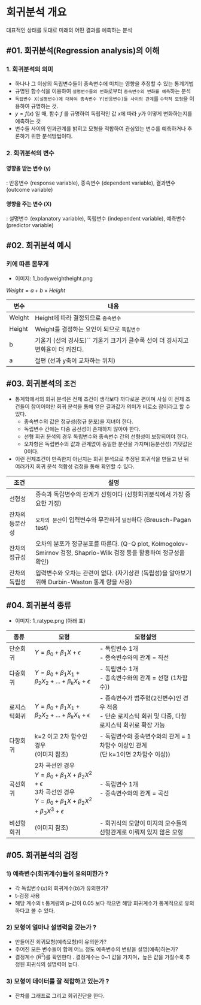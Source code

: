 # 회귀분석 개요

대표적인 상태를 토대로 미래의 어떤 결과를 예측하는 분석

## #01. 회귀분석(Regression analysis)의 이해

### 1. 회귀분석의 의미

- 하나나 그 이상의 독립변수들이 종속변수에 미치는 영향을 추정할 수 있는 통계기법
- 규명된 함수식을 이용하여 `설명변수들의 변화`로부터 `종속변수의 변화를 예측`하는 분석
- `독립변수 X(설명변수)에 대하여 종속변수 Y(반응변수)들 사이의 관계`를 `수학적 모형`을 이용하여 규명하는 것.
- $y = f(x)$ 일 때, 함수 $f$ 를 규명하여 독립적인 값 $x$에 따라 $y$가 어떻게 변화하는지를 예측하는 것
- 변수들 사이의 인과관계를 밝히고 모형을 적합하여 관심있는 변수를 예측하거나 추론하기 위한 분석방법이다.

### 2. 회귀분석의 변수

#### 영향을 받는 변수 (y)

: 반응변수 (response variable), 종속변수 (dependent variable), 결과변수 (outcome variable)

#### 영향을 주는 변수 (X)

: 설명변수 (explanatory variable), 독립변수 (independent variable), 예측변수 (predictor variable)

## #02. 회귀분석 예시

### 키에 따른 몸무게

- 이미지: 1_bodyweightheight.png

$Weight = a + b \times Height$

| 변수   | 내용                                                                             |
| ------ | -------------------------------------------------------------------------------- |
| Weight | Height에 따라 결정되므로 `종속변수`                                            |
| Height | Weight를 결정하는 요인이 되므로 `독립변수`                                     |
| b      | 기울기 (선의 경사도)`` 기울기 크기가 클수록 선이 더 경사지고 변화율이 더 커진다. |
| a      | 절편 (선과 y축이 교차하는 위치)                                                  |

## #03. 회귀분석의 `조건`

- 통계학에서의 회귀 분석은 전제 조건이 생각보다 까다로운 편이며 사실 이 전제 조건들이 참이어야만 회귀 분석을 통해 얻은 결과값가 의미가 비로소 참이라고 할 수 있다.
  * 종속변수의 값은 정규성(정규 분포)을 지녀야 한다.
  * 독립변수 간에는 다중 공선성이 존재하지 않아야 한다.
  * 선형 회귀 분석의 경우 독립변수와 종속변수 간의 선형성이 보장되어야 한다.
  * 오차항은 독립변수의 값과 관계없이 동일한 분산을 가지며(등분산성) 기댓값은 0이다.
- 이런 전제조건이 만족한지 아닌지는 회귀 분석으로 추정된 회귀식을 만들고 난 뒤 여러가지 회귀 분석 적합성 검정을 통해 확인할 수 있다.

| 조건            | 설명                                                                                                                |
| --------------- | ------------------------------------------------------------------------------------------------------------------- |
| 선형성          | 종속과 독립변수의 관계가 선형이다 (선형회귀분석에서 가장 중요한 가정)                                               |
| 잔차의 등분산성 | `오차의 분산`이 입력변수와 무관하게 `일정`하다 (Breusch-Pagan test)                                             |
| 잔차의 정규성   | 오차의 분포가 정규분포를 따른다. (Q-Q plot, Kolmogolov-Smirnov 검정, Shaprio-Wilk 검정 등을 활용하여 정규성을 확인) |
| 잔차의 독립성   | 입력변수와 오차는 관련이 없다. (자기상관 (독립성)을 알아보기 위해 Durbin-Waston 통계 량을 사용)                     |

## #04. 회귀분석 종류

- 이미지: 1_ratype.png (아래 표)

| 종류         | 모형                                                                                                                                                                    | 모형설명                                                                                                   |
| ------------ | ----------------------------------------------------------------------------------------------------------------------------------------------------------------------- | ---------------------------------------------------------------------------------------------------------- |
| 단순회귀     | $Y = \beta_0 + \beta_1 X + \epsilon$                                                                                                                                  | - 독립변수 1개<br />- 종속변수와의 관계 = 직선                                                             |
| 다중회귀     | $Y = \beta_0 + \beta_1 X_1 + \beta_2 X_2 + ... + \beta_k X_k + \epsilon$                                                                                              | - 독립변수 1개<br />- 종속변수와의 관계 = 선형 (1차함수))                                                  |
| 로지스틱회귀 | $Y = \beta_0 + \beta_1 X_1 + \beta_2 X_2 + ... + \beta_k X_k + \epsilon$                                                                                              | - 종속변수가 범주형(2진변수)인 경우 적용<br />- 단순 로지스틱 회귀 및 다중, 다항 로지스틱 회귀로 확장 가능 |
| 다항회귀     | k=2 이고 2차 함수인 경우<br />(이미지 참조)                                                                                                                             | - 독립변수와 종속변수와의 관계 = 1차함수 이상인 관계<br />(단 k=1이면 2차함수 이상))                       |
| 곡선회귀     | 2차 곡선인 경우<br />$Y = \beta_0 + \beta_1 X + \beta_2 X^2 + \epsilon$<br />3차 곡선인 경우<br />$Y = \beta_0 + \beta_1 X + \beta_2 X^2 + \beta_3 X^3 +  \epsilon$ | - 독립변수 1개<br />- 종속변수와의 관계 = 곡선                                                             |
| 비선형회귀   | (이미지 참조)                                                                                                                                                           | - 회귀식의 모양이 미지의 모수들의 선형관계로 이뤄져 있지 않은 모형                                         |

## #05. 회귀분석의 검정

### 1) 예측변수(회귀계수)들이 유의미한가 ?

- 각 독립변수($x$)의 회귀계수($b$)가 유의한가?
- t-검정 사용
- 해당 계수의 t 통계량의 p-값이 0.05 보다 작으면 해당 회귀계수가 통계적으로 유의하다고 볼 수 있다.

### 2) 모형이 얼마나 설명력을 갖는가 ?

- 만들어진 회귀모형(예측모형)이 유의한가?
- 주어진 모든 변수들이 함께 어느 정도 예측변수의 변량을 설명(예측)하는가?
- 결정계수 ($R^2$)를 확인한다 . 결정계수는 0~1 값을 가지며，높은 값을 가질수록 추정된 회귀식의 설명력이 높다.

### 3) 모형이 데이터를 잘 적합하고 있는가 ?

- 잔차를 그래프로 그리고 회귀진단을 한다.
